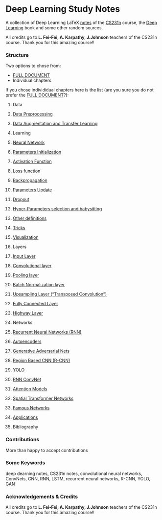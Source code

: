 # Deep Learning Study Notes

A collection of Deep Learning LaTeX [notes](https://github.com/albertpumarola/Deep-Learning-Study-Notes/blob/master/deepLearning_notes.pdf) of the [CS231n](http://cs231n.stanford.edu/index.html) course, the [Deep Learning](http://www.deeplearningbook.org/) book and some other random sources. 

All credits go to **L. Fei-Fei, A. Karpathy, J.Johnson** teachers of the CS231n course. Thank you for this amazing course!!

### Structure
Two options to chose from:
* [FULL DOCUMENT](https://github.com/albertpumarola/Deep-Learning-Study-Notes/blob/master/FULL_DOCUMENT.pdf)
* Individual chapters

If you chose individidual chapters here is the list (are you sure you do not prefer the [FULL DOCUMENT](https://github.com/albertpumarola/Deep-Learning-Study-Notes/blob/master/FULL_DOCUMENT.pdf)?):

1. Data
  1. [Data Preprocessing](https://github.com/albertpumarola/Deep-Learning-Study-Notes/blob/master/individual_chapters/data_preprocessing.pdf)
  2. [Data Augmentation and Transfer Learning](https://github.com/albertpumarola/Deep-Learning-Study-Notes/blob/master/individual_chapters/data_aug_trans.pdf)

2. Learning
  1. [Neural Network](https://github.com/albertpumarola/Deep-Learning-Study-Notes/blob/master/individual_chapters/nn.pdf)
  2. [Parameters Initialization](https://github.com/albertpumarola/Deep-Learning-Study-Notes/blob/master/individual_chapters/params_init.pdf)
  3. [Activation Function](https://github.com/albertpumarola/Deep-Learning-Study-Notes/blob/master/individual_chapters/activation_f.pdf)
  4. [Loss function](https://github.com/albertpumarola/Deep-Learning-Study-Notes/blob/master/individual_chapters/loss_f.pdf)
  5. [Backpropagation](https://github.com/albertpumarola/Deep-Learning-Study-Notes/blob/master/individual_chapters/backprop.pdf)
  6. [Parameters Update](https://github.com/albertpumarola/Deep-Learning-Study-Notes/blob/master/individual_chapters/params_up.pdf)
  7. [Dropout](https://github.com/albertpumarola/Deep-Learning-Study-Notes/blob/master/individual_chapters/dropout.pdf)
  8. [Hyper-Parameters selection and babysitting](https://github.com/albertpumarola/Deep-Learning-Study-Notes/blob/master/individual_chapters/hyper_parms_tun.pdf)
  9. [Other definitions](https://github.com/albertpumarola/Deep-Learning-Study-Notes/blob/master/individual_chapters/others.pdf)
  10. [Tricks](https://github.com/albertpumarola/Deep-Learning-Study-Notes/blob/master/individual_chapters/tricks.pdf)
  11. [Visualization](https://github.com/albertpumarola/Deep-Learning-Study-Notes/blob/master/individual_chapters/visualization.pdf)

3. Layers
  1. [Input Layer](https://github.com/albertpumarola/Deep-Learning-Study-Notes/blob/master/individual_chapters/in_layer.pdf)
  2. [Convolutional layer](https://github.com/albertpumarola/Deep-Learning-Study-Notes/blob/master/individual_chapters/conv_layer.pdf)
  3. [Pooling layer](https://github.com/albertpumarola/Deep-Learning-Study-Notes/blob/master/individual_chapters/pool_layer.pdf)
  4. [Batch Normalization layer](https://github.com/albertpumarola/Deep-Learning-Study-Notes/blob/master/individual_chapters/bn_layer.pdf)
  5. [Upsampling Layer (“Transposed Convolution”)](https://github.com/albertpumarola/Deep-Learning-Study-Notes/blob/master/individual_chapters/upsampling_layer.pdf)
  6. [Fully Connected Layer](https://github.com/albertpumarola/Deep-Learning-Study-Notes/blob/master/individual_chapters/fc_layer.pdf)
  7. [Highway Layer](https://github.com/albertpumarola/Deep-Learning-Study-Notes/blob/master/individual_chapters/hw_layer.pdf)

4. Networks
  1. [Recurrent Neural Networks (RNN)](https://github.com/albertpumarola/Deep-Learning-Study-Notes/blob/master/individual_chapters/recurrent_neural_networks.pdf)
  2. [Autoencoders](https://github.com/albertpumarola/Deep-Learning-Study-Notes/blob/master/individual_chapters/autoencoders.pdf)
  3. [Generative Adversarial Nets](https://github.com/albertpumarola/Deep-Learning-Study-Notes/blob/master/individual_chapters/gans.pdf)
  4. [Region Based CNN (R-CNN)](https://github.com/albertpumarola/Deep-Learning-Study-Notes/blob/master/individual_chapters/region_based_cnn.pdf)
  5. [YOLO](https://github.com/albertpumarola/Deep-Learning-Study-Notes/blob/master/individual_chapters/yolo.pdf)
  6. [RNN ConvNet](https://github.com/albertpumarola/Deep-Learning-Study-Notes/blob/master/individual_chapters/rnn_convnet.pdf)
  7. [Attention Models](https://github.com/albertpumarola/Deep-Learning-Study-Notes/blob/master/individual_chapters/attention_models.pdf)
  8. [Spatial Transformer Networks](https://github.com/albertpumarola/Deep-Learning-Study-Notes/blob/master/individual_chapters/spatial_transformer_networks.pdf)
  9. [Famous Networks](https://github.com/albertpumarola/Deep-Learning-Study-Notes/blob/master/individual_chapters/famous_networks.pdf)

5. [Applications](https://github.com/albertpumarola/Deep-Learning-Study-Notes/blob/master/individual_chapters/applications.pdf)

6. Bibliography


### Contributions
More than happy to accept contributions

### Some Keywords
deep dearning notes, CS231n notes, convolutional neural networks, ConvNets, CNN, RNN, LSTM, recurrent neural networks, R-CNN, YOLO, GAN

### Acknowledgements & Credits
All credits go to **L. Fei-Fei, A. Karpathy, J.Johnson** teachers of the CS231n course. Thank you for this amazing course!!

